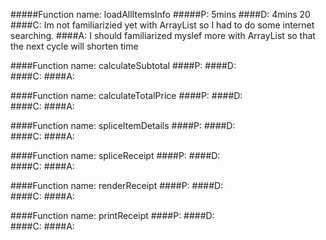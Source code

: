 #####Function name: loadAllItemsInfo
#####P: 5mins
####D:  4mins 20
####C: Im not familiarizied yet with ArrayList so I had to do some internet searching. 
####A:  I should familiarized myslef more with ArrayList so that the next cycle will shorten time




####Function name: calculateSubtotal
####P:
####D:  
####C:
####A:

####Function name: calculateTotalPrice
####P:
####D:  
####C:
####A:

####Function name: spliceItemDetails
####P:
####D:  
####C:
####A:

####Function name: spliceReceipt
####P:
####D:  
####C:
####A:

####Function name: renderReceipt
####P:
####D:  
####C:
####A:

####Function name: printReceipt
####P:
####D:  
####C:
####A:

